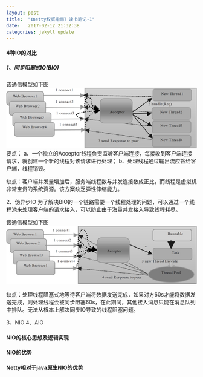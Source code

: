 ```yaml
---
layout: post
title:  "《netty权威指南》读书笔记-1"
date:   2017-02-12 21:32:38
categories: jekyll update
---
```

#### 4种IO的对比 ####

##### 1、同步阻塞式IO(BIO) #####

该通信模型如下图
![BIO](/assets/images/BIO.jpeg)
要点：
a、一个独立的Acceptor线程负责监听客户端连接，每接收到客户端连接请求，就创建一个新的线程对该请求进行处理；
b、处理线程通过输出流应答给客户端，线程销毁。

缺点：客户端并发量增加后，服务端线程数与并发连接数成正比，而线程是虚拟机非常宝贵的系统资源。该方案缺乏弹性伸缩能力。

2、伪异步IO
为了解决BIO的一个链路需要一个线程处理的问题，可以通过一个线程池来处理客户端的请求接入，可以防止由于海量并发接入导致线程耗尽。

该通信模型如下图
![fakeAsync](/assets/images/fakeAsync.jpeg)

缺点：处理线程阻塞式地等待客户端将数据发送完成，如果对方60s才能将数据发送完成，则处理线程会被同步阻塞60s，在此期间，其他接入消息只能在消息队列中排队。无法从根本上解决同步IO导致的线程阻塞问题。

3、NIO
4、AIO
#### NIO的核心思想及逻辑实现 ####
#### NIO的优势 ####
#### Netty相对于java原生NIO的优势 ####
